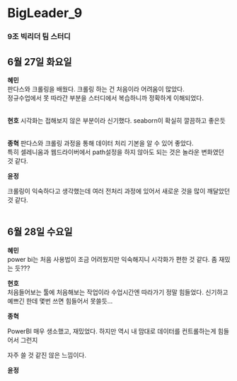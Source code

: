 # BigLeader_9
### 9조 빅리더 팀 스터디


## 6월 27일 화요일

**혜민** <br>
판다스와 크롤링을 배웠다. 크롤링 하는 건 처음이라 어려움이 많았다.<br>
정규수업에서 못 따라간 부분을 스터디에서 복습하니까 정확하게 이해되었다.<br>
<br>

**현호** 
시각화는 접해보지 않은 부분이라 신기했다. seaborn이 확실히 깔끔하고 좋은듯<br>
<br>

**종혁** 
판다스와 크롤링 과정을 통해 데이터 처리 기본을 알 수 있어 좋았다.  
특히 셀레니움과 웹드라이버에서 path설정을 하지 않아도 되는 것은 놀라운 변화였던 것 같다.  



**윤정**  

크롤링이 익숙하다고 생각했는데 여러 전처리 과정에 있어서 새로운 것을 많이 깨달았던 것 같다.<br>
<br>



## 6월 28일 수요일

**혜민** <br> power bi는 처음 사용법이 조금 어려웠지만 익숙해지니 시각화가 편한 것 같다. 좀 재밌는 듯???
<br>

**현호** <br>
처음들어보는 툴에 처음해보는 작업이라 수업시간엔 따라가기 정말 힘들었다. 신기하고 예쁘긴 한데 몇번 쓰면 힘들어서 못쓸듯...
<br>

**종혁**  <br>

PowerBI 매우 생소했고, 재밌었다. 하지만 역시 내 맘대로 데이터를 컨트롤하는게 힘들어서 그런지

자주 쓸 것 같진 않은 느낌이다.



**윤정**  <br>
<br>
<br>
